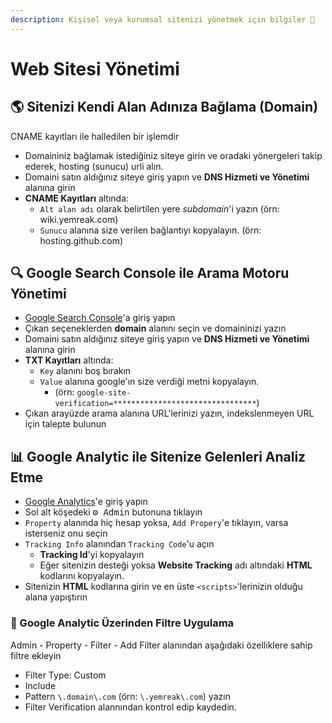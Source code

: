 ```yaml
---
description: Kişisel veya kurumsal sitenizi yönetmek için bilgiler 📓
---
```


# Web Sitesi Yönetimi 

## 🌎 Sitenizi Kendi Alan Adınıza Bağlama (Domain)

CNAME kayıtları ile halledilen bir işlemdir

- Domaininiz bağlamak istediğiniz siteye girin ve oradaki yönergeleri takip ederek, hosting (sunucu) urli alın.
- Domaini satın aldığınız siteye giriş yapın ve **DNS Hizmeti ve Yönetimi** alanına girin
- **CNAME Kayıtları** altında:
  - `Alt alan adı` olarak belirtilen yere _subdomain_'i yazın (örn: wiki.yemreak.com)
  - `Sunucu` alanına size verilen bağlantıyı kopyalayın. (örn: hosting.github.com)

## 🔍 Google Search Console ile Arama Motoru Yönetimi

- [Google Search Console](https://search.google.com/search-console/welcome?utm_source=about-page)'a giriş yapın
- Çıkan seçeneklerden **domain** alanını seçin ve domaininizi yazın
- Domaini satın aldığınız siteye giriş yapın ve **DNS Hizmeti ve Yönetimi** alanına girin
- **TXT Kayıtları** altında:
  - `Key` alanını boş bırakın
  - `Value` alanına google'ın size verdiği metni kopyalayın. 
    - (örn: `google-site-verification=********************************`)
- Çıkan arayüzde arama alanına URL'lerinizi yazın, indekslenmeyen URL için talepte bulunun

## 📊 Google Analytic ile Sitenize Gelenleri Analiz Etme

- [Google Analytics](http://analytics.google.com)'e giriş yapın
- Sol alt köşedeki <kbd>⚙ Admin</kbd> butonuna tıklayın
- `Property` alanında hiç hesap yoksa, `Add Propery`'e tıklayın, varsa isterseniz onu seçin
- `Tracking Info` alanından `Tracking Code`'u açın
  - **Tracking Id**'yi kopyalayın
  - Eğer sitenizin desteği yoksa **Website Tracking** adı altındaki **HTML** kodlarını kopyalayın.
- Sitenizin **HTML** kodlarına girin ve en üste `<scripts>`'lerinizin olduğu alana yapıştırın

### 💠 Google Analytic Üzerinden Filtre Uygulama 

Admin - Property - Filter - Add Filter alanından aşağıdaki özelliklere sahip filtre ekleyin

- Filter Type: Custom
- Include
- Pattern `\.domain\.com` (örn: `\.yemreak\.com`) yazın
- Filter Verification alannından kontrol edip kaydedin.
